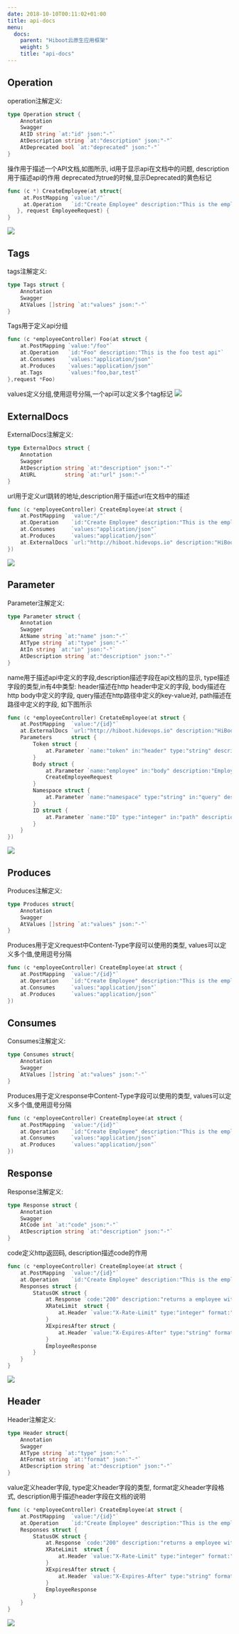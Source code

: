 ```yaml
---
date: 2018-10-10T00:11:02+01:00
title: api-docs
menu:
  docs:
    parent: "Hiboot云原生应用框架"
    weight: 5
    title: "api-docs"
---
```


## Operation
operation注解定义:
```go
type Operation struct {
	Annotation
	Swagger
	AtID string `at:"id" json:"-"`
	AtDescription string `at:"description" json:"-"`
	AtDeprecated bool `at:"deprecated" json:"-"`
}
```

操作用于描述一个API文档,如图所示,
id用于显示api在文档中的问题,
description用于描述api的作用
deprecated为true的时候,显示Deprecated的黄色标记
```go
func (c *) CreateEmployee(at struct{
     at.PostMapping `value:"/"`
     at.Operation   `id:"Create Employee" description:"This is the employee creation api" deprecated:"true"`
   }, request EmployeeRequest) {
}
```
![](images/operation.png)

## Tags
tags注解定义:
```go
type Tags struct {
	Annotation
	Swagger
	AtValues []string `at:"values" json:"-"`
}
```
Tags用于定义api分组
```go
func (c *employeeController) Foo(at struct {
	at.PostMapping `value:"/foo"`
	at.Operation   `id:"Foo" description:"This is the foo test api"`
	at.Consumes    `values:"application/json"`
	at.Produces    `values:"application/json"`
	at.Tags        `values:"foo,bar,test"`
},request *Foo)
```
values定义分组,使用逗号分隔,一个api可以定义多个tag标记
![](images/tags.png)

## ExternalDocs
ExternalDocs注解定义:
```go
type ExternalDocs struct {
	Annotation
	Swagger
	AtDescription string `at:"description" json:"-"`
	AtURL         string `at:"url" json:"-"`
}
```

url用于定义url跳转的地址,description用于描述url在文档中的描述
```go
func (c *employeeController) CreateEmployee(at struct {
	at.PostMapping  `value:"/"`
	at.Operation    `id:"Create Employee" description:"This is the employee creation api" deprecated:"true"`
	at.Consumes     `values:"application/json"`
	at.Produces     `values:"application/json"`
	at.ExternalDocs `url:"http://hiboot.hidevops.io" description:"HiBoot Official Site"`
})
```
![](images/externalDocs.png)

## Parameter
Parameter注解定义:
```go
type Parameter struct {
	Annotation
	Swagger
	AtName string `at:"name" json:"-"`
	AtType string `at:"type" json:"-"`
	AtIn string `at:"in" json:"-"`
	AtDescription string `at:"description" json:"-"`
}
```

name用于描述api中定义的字段,description描述字段在api文档的显示,
type描述字段的类型,in有4中类型:
header描述在http header中定义的字段,
body描述在http body中定义的字段,
query描述在http路径中定义的key-value对,
path描述在路径中定义的字段,
如下图所示
```go
func (c *employeeController) CretateEmployee(at struct {
	at.PostMapping  `value:"/{id}"`
	at.ExternalDocs `url:"http://hiboot.hidevops.io" description:"HiBoot Official Site"`
	Parameters      struct {
		Token struct {
			at.Parameter `name:"token" in:"header" type:"string" description:"JWT token (fake token - for demo only)"`
		}
		Body struct {
			at.Parameter `name:"employee" in:"body" description:"Employee request body" `
			CreateEmployeeRequest
		}
		Namespace struct {
			at.Parameter `name:"namespace" type:"string" in:"query" description:"namespace"`
		}
		ID struct {
			at.Parameter `name:"ID" type:"integer" in:"path" description:"代码仓库ID"`
		}
	}
})
```
![](images/params.png)

## Produces
Produces注解定义:
```go
type Produces struct{
	Annotation
	Swagger
	AtValues []string `at:"values" json:"-"`
}
```
Produces用于定义request中Content-Type字段可以使用的类型,
values可以定义多个值,使用逗号分隔
```go
func (c *employeeController) CreateEmployee(at struct {
	at.PostMapping  `value:"/{id}"`
	at.Operation    `id:"Create Employee" description:"This is the employee creation api" deprecated:"true"`
	at.Consumes     `values:"application/json"`
	at.Produces     `values:"application/json"`
})
```


## Consumes
Consumes注解定义:
```go
type Consumes struct{
	Annotation
	Swagger
	AtValues []string `at:"values" json:"-"`
}
```
Produces用于定义response中Content-Type字段可以使用的类型,
values可以定义多个值,使用逗号分隔
```go
func (c *employeeController) CreateEmployee(at struct {
	at.PostMapping  `value:"/{id}"`
	at.Operation    `id:"Create Employee" description:"This is the employee creation api" deprecated:"true"`
	at.Consumes     `values:"application/json"`
	at.Produces     `values:"application/json"`
})
```

## Response
Response注解定义:
```go
type Response struct {
	Annotation
	Swagger
	AtCode int `at:"code" json:"-"`
	AtDescription string `at:"description" json:"-"`
}
```

code定义http返回码,
description描述code的作用
```go
func (c *employeeController) CreateEmployee(at struct {
	at.PostMapping  `value:"/{id}"`
	at.Operation    `id:"Create Employee" description:"This is the employee creation api" deprecated:"true"`
	Responses struct {
		StatusOK struct {
			at.Response `code:"200" description:"returns a employee with ID"`
			XRateLimit  struct {
				at.Header `value:"X-Rate-Limit" type:"integer" format:"int32" description:"calls per hour allowed by the user"`
			}
			XExpiresAfter struct {
				at.Header `value:"X-Expires-After" type:"string" format:"date-time" description:"date in UTC when token expires"`
			}
			EmployeeResponse
		}
	}
}
```
![](images/response.png)

## Header
Header注解定义:
```go
type Header struct{
	Annotation
	Swagger
	AtType string `at:"type" json:"-"`
	AtFormat string `at:"format" json:"-"`
	AtDescription string `at:"description" json:"-"`
}
```

value定义header字段,
type定义header字段的类型,
format定义header字段格式,
description用于描述header字段在文档的说明
```go
func (c *employeeController) CreateEmployee(at struct {
	at.PostMapping  `value:"/{id}"`
	at.Operation    `id:"Create Employee" description:"This is the employee creation api" deprecated:"true"`
	Responses struct {
		StatusOK struct {
			at.Response `code:"200" description:"returns a employee with ID"`
			XRateLimit  struct {
				at.Header `value:"X-Rate-Limit" type:"integer" format:"int32" description:"calls per hour allowed by the user"`
			}
			XExpiresAfter struct {
				at.Header `value:"X-Expires-After" type:"string" format:"date-time" description:"date in UTC when token expires"`
			}
			EmployeeResponse
		}
	}
}
```
![](images/header.png)
